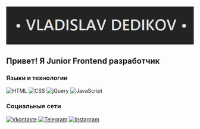 ![Header](https://github.com/crew-dev/crew-dev/blob/main/assets/line.png)

## Привет! Я Junior Frontend разработчик

### Языки и технологии
![HTML](https://img.shields.io/badge/-HTML-232323?style=for-the-badge&logo=HTML)
![CSS](https://img.shields.io/badge/CSS-232323?style=for-the-badge&logo=CSS)
![jQuery](https://img.shields.io/badge/-jQuery-232323?style=for-the-badge&logo=jQuery)
![JavaScript](https://img.shields.io/badge/-JavaScript-232323?style=for-the-badge&logo=JavaScript)

### Социальные сети
[![Vkontakte](https://img.shields.io/badge/Vkontakte-232323?style=for-the-badge&logo=VK&logoColor=4A76A8)](https://vk.me/crew_dev)
[![Telegram](https://img.shields.io/badge/Telegram-232323?style=for-the-badge&logo=telegram&logoColor=27A0D9)](https://t.me/crew_dev)
[![Instagram](https://img.shields.io/badge/Instagram-232323?style=for-the-badge&logo=instagram&logoColor=B4068E)](https://www.instagram.com/crew_vlad/)
